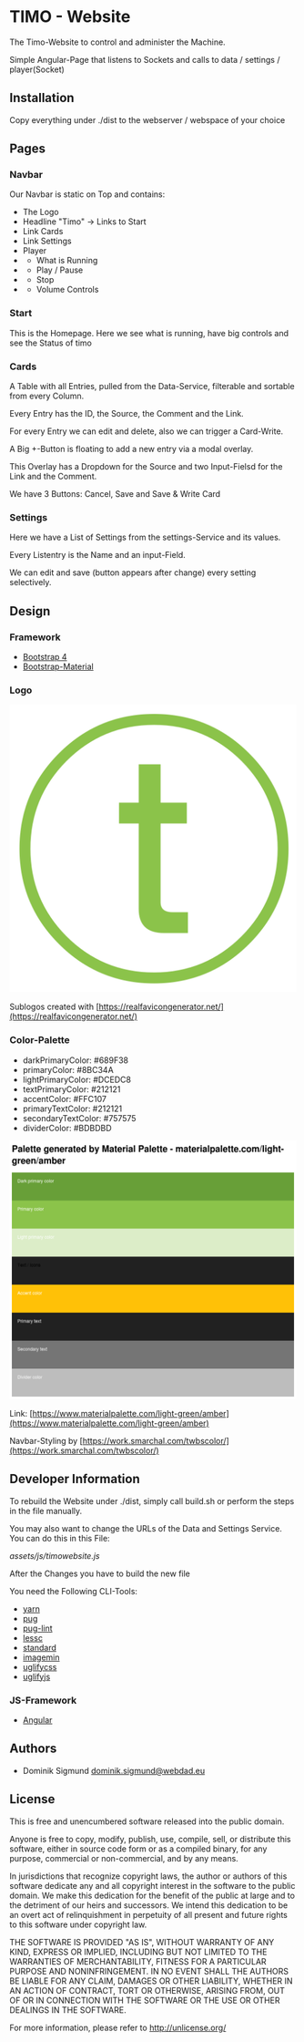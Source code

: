 # TIMO - Website

The Timo-Website to control and administer the Machine.

Simple Angular-Page that listens to Sockets and calls to data / settings / player(Socket)

## Installation

Copy everything under ./dist to the webserver / webspace of your choice

## Pages

### Navbar

Our Navbar is static on Top and contains:

* The Logo
* Headline "Timo" -> Links to Start
* Link Cards
* Link Settings
* Player
* * What is Running
* * Play / Pause
* * Stop
* * Volume Controls

### Start

This is the Homepage. Here we see what is running, have big controls and see the Status of timo

### Cards

A Table with all Entries, pulled from the Data-Service, filterable and sortable from every Column.

Every Entry has the ID, the Source, the Comment and the Link.

For every Entry we can edit and delete, also we can trigger a Card-Write.

A Big +-Button is floating to add a new entry via a modal overlay.

This Overlay has a Dropdown for the Source and two Input-Fielsd for the Link and the Comment.

We have 3 Buttons: Cancel, Save and Save & Write Card

### Settings

Here we have a List of Settings from the settings-Service and its values.

Every Listentry is the Name and an input-Field.

We can edit and save (button appears after change) every setting selectively.

## Design

### Framework

* [Bootstrap 4](http://getbootstrap.com/)
* [Bootstrap-Material](https://fezvrasta.github.io/bootstrap-material-design/)

### Logo

![The Logo](https://github.com/TeamTIMO/timo-website/raw/master/assets/images/logo.png "The Logo")

Sublogos created with [https://realfavicongenerator.net/](https://realfavicongenerator.net/)

### Color-Palette

* darkPrimaryColor:   #689F38
* primaryColor:       #8BC34A
* lightPrimaryColor:  #DCEDC8
* textPrimaryColor:   #212121
* accentColor:        #FFC107
* primaryTextColor:   #212121
* secondaryTextColor: #757575
* dividerColor:       #BDBDBD

![The Color Palette](https://github.com/TeamTIMO/timo-website/raw/master/docs/palette.png "The Color Palette")

Link: [https://www.materialpalette.com/light-green/amber](https://www.materialpalette.com/light-green/amber)

Navbar-Styling by [https://work.smarchal.com/twbscolor/](https://work.smarchal.com/twbscolor/)

## Developer Information

To rebuild the Website under ./dist, simply call build.sh or perform the steps in the file manually.

You may also want to change the URLs of the Data and Settings Service. You can do this in this File:

_assets/js/timowebsite.js_

After the Changes you have to build the new file

You need the Following CLI-Tools:

* [yarn](https://www.npmjs.com/package/yarn)
* [pug](https://github.com/pugjs/pug-cli)
* [pug-lint](https://www.npmjs.com/package/pug-lint)
* [lessc](http://lesscss.org/)
* [standard](https://github.com/standard/standard)
* [imagemin](https://github.com/imagemin/imagemin-cli)
* [uglifycss](https://github.com/fmarcia/UglifyCSS)
* [uglifyjs](https://github.com/mishoo/UglifyJS)

### JS-Framework

* [Angular](https://angular.io/)

## Authors

* Dominik Sigmund <dominik.sigmund@webdad.eu>

## License

This is free and unencumbered software released into the public domain.

Anyone is free to copy, modify, publish, use, compile, sell, or
distribute this software, either in source code form or as a compiled
binary, for any purpose, commercial or non-commercial, and by any
means.

In jurisdictions that recognize copyright laws, the author or authors
of this software dedicate any and all copyright interest in the
software to the public domain. We make this dedication for the benefit
of the public at large and to the detriment of our heirs and
successors. We intend this dedication to be an overt act of
relinquishment in perpetuity of all present and future rights to this
software under copyright law.

THE SOFTWARE IS PROVIDED "AS IS", WITHOUT WARRANTY OF ANY KIND,
EXPRESS OR IMPLIED, INCLUDING BUT NOT LIMITED TO THE WARRANTIES OF
MERCHANTABILITY, FITNESS FOR A PARTICULAR PURPOSE AND NONINFRINGEMENT.
IN NO EVENT SHALL THE AUTHORS BE LIABLE FOR ANY CLAIM, DAMAGES OR
OTHER LIABILITY, WHETHER IN AN ACTION OF CONTRACT, TORT OR OTHERWISE,
ARISING FROM, OUT OF OR IN CONNECTION WITH THE SOFTWARE OR THE USE OR
OTHER DEALINGS IN THE SOFTWARE.

For more information, please refer to <http://unlicense.org/>